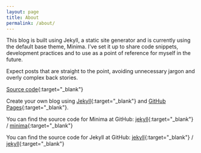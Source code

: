```yaml
---
layout: page
title: About
permalink: /about/
---
```


This blog is built using Jekyll, a static site generator and is currently using the default base theme, Minima. I've set it up to share code snippets, development practices and to use as a point of reference for myself in the future.

Expect posts that are straight to the point, avoiding unnecessary jargon and overly complex back stories.

[Source code](https://github.com/mikemooredev/blog/){:target="_blank"}

Create your own blog using [Jekyll](https://jekyllrb.com/){:target="_blank"} and [GitHub Pages](https://pages.github.com/){:target="_blank"}.

You can find the source code for Minima at GitHub:
[jekyll][jekyll-organization]{:target="_blank"} /
[minima](https://github.com/jekyll/minima){:target="_blank"}

You can find the source code for Jekyll at GitHub:
[jekyll][jekyll-organization]{:target="_blank"} /
[jekyll](https://github.com/jekyll/jekyll){:target="_blank"}


[jekyll-organization]: https://github.com/jekyll

